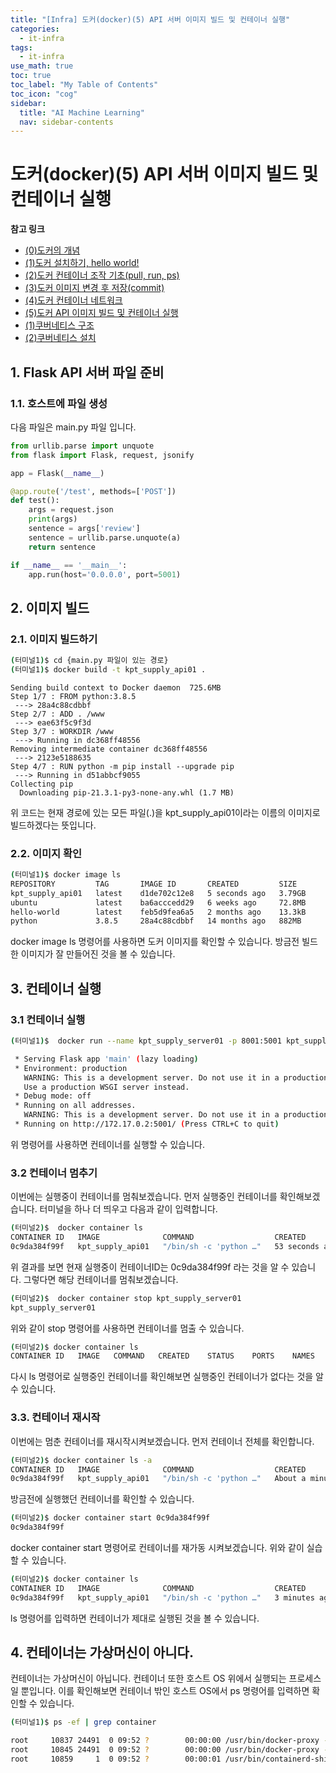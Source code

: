 ```yaml
---
title: "[Infra] 도커(docker)(5) API 서버 이미지 빌드 및 컨테이너 실행" 
categories:
  - it-infra
tags:
  - it-infra
use_math: true
toc: true
toc_label: "My Table of Contents"
toc_icon: "cog"
sidebar:
  title: "AI Machine Learning"
  nav: sidebar-contents
---
```


# 도커(docker)(5) API 서버 이미지 빌드 및 컨테이너 실행  

**참고 링크**

* [(0)도커의 개념](https://losskatsu.github.io/it-infra/docker00/)  
* [(1)도커 설치하기, hello world!](https://losskatsu.github.io/it-infra/docker01/)  
* [(2)도커 컨테이너 조작 기초(pull, run, ps)](https://losskatsu.github.io/it-infra/docker02/)  
* [(3)도커 이미지 변경 후 저장(commit)](https://losskatsu.github.io/it-infra/docker03/)  
* [(4)도커 컨테이너 네트워크](https://losskatsu.github.io/it-infra/docker04/)  
* [(5)도커 API 이미지 빌드 및 컨테이너 실행](https://losskatsu.github.io/it-infra/docker05/)
* [(1)쿠버네티스 구조](https://losskatsu.github.io/it-infra/kubernetes01/)  
* [(2)쿠버네티스 설치](https://losskatsu.github.io/it-infra/kubernetes02/)


## 1. Flask API 서버 파일 준비 

### 1.1. 호스트에 파일 생성

다음 파일은 main.py 파일 입니다. 

```python
from urllib.parse import unquote
from flask import Flask, request, jsonify

app = Flask(__name__)

@app.route('/test', methods=['POST'])
def test():
    args = request.json
    print(args)
    sentence = args['review']
    sentence = urllib.parse.unquote(a)
    return sentence

if __name__ == '__main__':
    app.run(host='0.0.0.0', port=5001)
```

## 2. 이미지 빌드

### 2.1. 이미지 빌드하기 

```bash
(터미널1)$ cd {main.py 파일이 있는 경로}
(터미널1)$ docker build -t kpt_supply_api01 .
```
```
Sending build context to Docker daemon  725.6MB
Step 1/7 : FROM python:3.8.5
 ---> 28a4c88cdbbf
Step 2/7 : ADD . /www
 ---> eae63f5c9f3d
Step 3/7 : WORKDIR /www
 ---> Running in dc368ff48556
Removing intermediate container dc368ff48556
 ---> 2123e5188635
Step 4/7 : RUN python -m pip install --upgrade pip
 ---> Running in d51abbcf9055
Collecting pip
  Downloading pip-21.3.1-py3-none-any.whl (1.7 MB)
```

위 코드는 현재 경로에 있는 모든 파일(.)을 kpt_supply_api01이라는 이름의 이미지로 빌드하겠다는 뜻입니다. 

### 2.2. 이미지 확인 

```bash
(터미널1)$ docker image ls
REPOSITORY         TAG       IMAGE ID       CREATED         SIZE
kpt_supply_api01   latest    d1de702c12e8   5 seconds ago   3.79GB
ubuntu             latest    ba6acccedd29   6 weeks ago     72.8MB
hello-world        latest    feb5d9fea6a5   2 months ago    13.3kB
python             3.8.5     28a4c88cdbbf   14 months ago   882MB
```

docker image ls 명령어를 사용하면 도커 이미지를 확인할 수 있습니다. 방금전 빌드한 이미지가 잘 만들어진 것을 볼 수 있습니다. 

## 3. 컨테이너 실행

### 3.1 컨테이너 실행 

```bash
(터미널1)$  docker run --name kpt_supply_server01 -p 8001:5001 kpt_supply_api01

 * Serving Flask app 'main' (lazy loading)
 * Environment: production
   WARNING: This is a development server. Do not use it in a production deployment.
   Use a production WSGI server instead.
 * Debug mode: off
 * Running on all addresses.
   WARNING: This is a development server. Do not use it in a production deployment.
 * Running on http://172.17.0.2:5001/ (Press CTRL+C to quit)
```

위 명령어를 사용하면 컨테이너를 실행할 수 있습니다.

### 3.2 컨테이너 멈추기

이번에는 실행중이 컨테이너를 멈춰보겠습니다. 먼저 실행중인 컨테이너를 확인해보겠습니다. 
터미널을 하나 더 띄우고 다음과 같이 입력합니다. 

```bash
(터미널2)$  docker container ls
CONTAINER ID   IMAGE              COMMAND                  CREATED          STATUS          PORTS                                       NAMES
0c9da384f99f   kpt_supply_api01   "/bin/sh -c 'python …"   53 seconds ago   Up 52 seconds   0.0.0.0:8001->5001/tcp, :::8001->5001/tcp   kpt_supply_server01
```

위 결과를 보면 현재 실행중이 컨테이너ID는 0c9da384f99f 라는 것을 알 수 있습니다. 
그렇다면 해당 컨테이너를 멈춰보겠습니다. 

```bash
(터미널2)$  docker container stop kpt_supply_server01
kpt_supply_server01
```

위와 같이 stop 명령어를 사용하면 컨테이너를 멈출 수 있습니다. 

```bash
(터미널2)$ docker container ls
CONTAINER ID   IMAGE   COMMAND   CREATED    STATUS    PORTS    NAMES
```

다시 ls 명령어로 실행중인 컨테이너를 확인해보면 실행중인 컨테이너가 없다는 것을 알 수 있습니다. 

### 3.3. 컨테이너 재시작 

이번에는 멈춘 컨테이너를 재시작시켜보겠습니다. 
먼저 컨테이너 전체를 확인합니다. 

```bash
(터미널2)$ docker container ls -a
CONTAINER ID   IMAGE              COMMAND                  CREATED              STATUS                           PORTS     NAMES  
0c9da384f99f   kpt_supply_api01   "/bin/sh -c 'python …"   About a minute ago   Exited (137) 16 seconds ago                kpt_supply_server01
```

방금전에 실행했던 컨테이너를 확인할 수 있습니다. 

```bash
(터미널2)$ docker container start 0c9da384f99f
0c9da384f99f
```

docker container start 명령어로 컨테이너를 재가동 시켜보겠습니다. 위와 같이 실습할 수 있습니다. 

```bash
(터미널2)$ docker container ls
CONTAINER ID   IMAGE              COMMAND                  CREATED         STATUS         PORTS                                       NAMES
0c9da384f99f   kpt_supply_api01   "/bin/sh -c 'python …"   3 minutes ago   Up 4 seconds   0.0.0.0:8001->5001/tcp, :::8001->5001/tcp   kpt_supply_server01
```

ls 명령어를 입력하면 컨테이너가 제대로 실행된 것을 볼 수 있습니다. 

## 4. 컨테이너는 가상머신이 아니다.

컨테이너는 가상머신이 아닙니다. 
컨테이너 또한 호스트 OS 위에서 실행되는 프로세스일 뿐입니다. 
이를 확인해보면 컨테이너 밖인 호스트 OS에서 ps 명령어를 입력하면 확인할 수 있습니다. 

```bash
(터미널1)$ ps -ef | grep container

root     10837 24491  0 09:52 ?        00:00:00 /usr/bin/docker-proxy -proto tcp -host-ip 0.0.0.0 -host-port 8001 -container-ip 172.17.0.2 -container-port 5001
root     10845 24491  0 09:52 ?        00:00:00 /usr/bin/docker-proxy -proto tcp -host-ip :: -host-port 8001 -container-ip 172.17.0.2 -container-port 5001
root     10859     1  0 09:52 ?        00:00:01 /usr/bin/containerd-shim-runc-v2 -namespace moby -id 0c9da384f99ffd10b3f8ac3d5dd8cdd29b32a3f68455510515a1c2c115c8e6ac -address /run/containerd/containerd.sock
```
